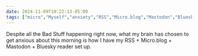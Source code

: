 ```yaml
---
date: 2024-11-09T10:22:13-05:00
tags: ["micro","Myself","anxiety","RSS","Micro.blog","Mastodon","Bluesky"]
---
```

Despite all the Bad Stuff happening right now, what my brain has chosen to get anxious about this morning is how I have my RSS + Micro.blog + Mastodon + Bluesky reader set up.